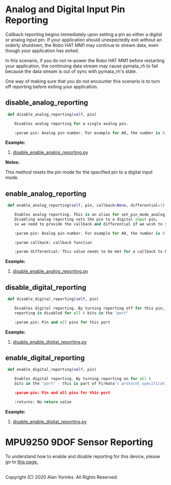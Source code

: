 # Analog and Digital Input Pin  Reporting

Callback reporting begins immediately upon setting a pin as either a digital or analog
input pin. If your application should unexpectedly exit without an orderly shutdown,
the Robo HAT MM1 may continue to stream data, even though your application has exited.

In this scenario, if you do not re-power the Robo HAT MM1 before restarting your application,
the continuing data stream may cause pymata_rh to fail because the data stream is out
of sync with pymata_rh's state.

One way of making sure that you do not encounter this scenario is to turn off
reporting before exiting your application.


## disable_analog_reporting

```python
 def disable_analog_reporting(self, pin)

    Disables analog reporting for a single analog pin.

    :param pin: Analog pin number. For example for A0, the number is 0.
```

**Example:**

1. [disable_enable_analog_reporting.py](https://github.com/MrYsLab/pymata_rh/blob/master/examples/disable_enable_analog_reporting.py) 

**Notes:**

This method resets the pin mode for the specified pin to a digital input
mode. 


## enable_analog_reporting
```python
 def enable_analog_reporting(self, pin, callback=None, differential=1)

    Enables analog reporting. This is an alias for set_pin_mode_analog_input. 
    Disabling analog reporting sets the pin to a digital input pin, 
    so we need to provide the callback and differential if we wish to specify it.

    :param pin: Analog pin number. For example for A0, the number is 0.

    :param callback: callback function

    :param differential: This value needs to be met for a callback to be invoked.
```

**Example:**

1. [disable_enable_analog_reporting.py](https://github.com/MrYsLab/pymata_rh/blob/master/examples/disable_enable_analog_reporting.py) 

## disable_digital_reporting
```python
 def disable_digital_reporting(self, pin)

    Disables digital reporting. By turning reporting off for this pin, 
    reporting is disabled for all 8 bits in the "port"

    :param pin: Pin and all pins for this port
```
**Example:**

1. [disable_enable_digital_reporting.py](https://github.com/MrYsLab/pymata_rh/blob/master/examples/disable_enable_digital_reporting.py) 

## enable_digital_reporting

```python
 def enable_digital_reporting(self, pin)

    Enables digital reporting. By turning reporting on for all 8 
    bits in the "port" - this is part of Firmata's protocol specification.

    :param pin: Pin and all pins for this port

    :returns: No return value

```
**Example:**

1. [disable_enable_digital_reporting.py](https://github.com/MrYsLab/pymata_rh/blob/master/examples/disable_enable_digital_reporting.py) 

# MPU9250 9DOF Sensor  Reporting
To understand how to enable and disable reporting for this device,
please go to [this page.](mpu9250.md)
<br>
<br>

Copyright (C) 2020 Alan Yorinks. All Rights Reserved.
